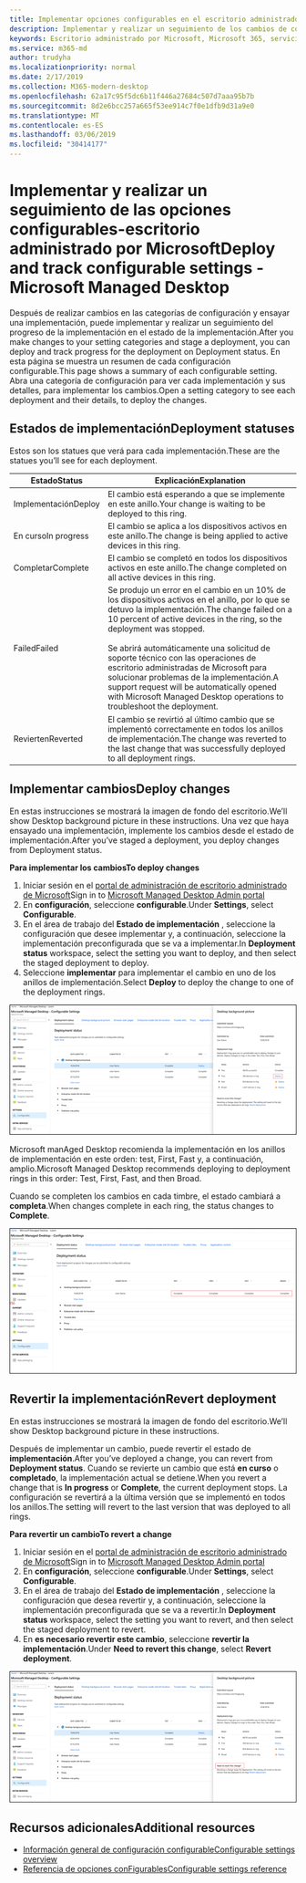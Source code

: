 ```yaml
---
title: Implementar opciones configurables en el escritorio administrado de Microsoft
description: Implementar y realizar un seguimiento de los cambios de configuración configurables en el escritorio administrado de Microsoft.
keywords: Escritorio administrado por Microsoft, Microsoft 365, servicio, documentación, implementar, implementación por fases, configuración configurable
ms.service: m365-md
author: trudyha
ms.localizationpriority: normal
ms.date: 2/17/2019
ms.collection: M365-modern-desktop
ms.openlocfilehash: 62a17c95f5dc6b11f446a27684c507d7aaa95b7b
ms.sourcegitcommit: 8d2e6bcc257a665f53ee914c7f0e1dfb9d31a9e0
ms.translationtype: MT
ms.contentlocale: es-ES
ms.lasthandoff: 03/06/2019
ms.locfileid: "30414177"
---
```

# <a name="deploy-and-track-configurable-settings---microsoft-managed-desktop"></a><span data-ttu-id="71487-104">Implementar y realizar un seguimiento de las opciones configurables-escritorio administrado por Microsoft</span><span class="sxs-lookup"><span data-stu-id="71487-104">Deploy and track configurable settings - Microsoft Managed Desktop</span></span>

<span data-ttu-id="71487-105">Después de realizar cambios en las categorías de configuración y ensayar una implementación, puede implementar y realizar un seguimiento del progreso de la implementación en el estado de la implementación.</span><span class="sxs-lookup"><span data-stu-id="71487-105">After you make changes to your setting categories and stage a deployment, you can deploy and track progress for the deployment on Deployment status.</span></span> <span data-ttu-id="71487-106">En esta página se muestra un resumen de cada configuración configurable.</span><span class="sxs-lookup"><span data-stu-id="71487-106">This page shows a summary of each configurable setting.</span></span> <span data-ttu-id="71487-107">Abra una categoría de configuración para ver cada implementación y sus detalles, para implementar los cambios.</span><span class="sxs-lookup"><span data-stu-id="71487-107">Open a setting category to see each deployment and their details, to deploy the changes.</span></span> 

## <a name="deployment-statuses"></a><span data-ttu-id="71487-108">Estados de implementación</span><span class="sxs-lookup"><span data-stu-id="71487-108">Deployment statuses</span></span> 

<span data-ttu-id="71487-109">Estos son los statues que verá para cada implementación.</span><span class="sxs-lookup"><span data-stu-id="71487-109">These are the statues you’ll see for each deployment.</span></span>

<span data-ttu-id="71487-110">Estado</span><span class="sxs-lookup"><span data-stu-id="71487-110">Status</span></span>  | <span data-ttu-id="71487-111">Explicación</span><span class="sxs-lookup"><span data-stu-id="71487-111">Explanation</span></span> 
--- | --- 
<span data-ttu-id="71487-112">Implementación</span><span class="sxs-lookup"><span data-stu-id="71487-112">Deploy</span></span> | <span data-ttu-id="71487-113">El cambio está esperando a que se implemente en este anillo.</span><span class="sxs-lookup"><span data-stu-id="71487-113">Your change is waiting to be deployed to this ring.</span></span>
<span data-ttu-id="71487-114">En curso</span><span class="sxs-lookup"><span data-stu-id="71487-114">In progress</span></span> | <span data-ttu-id="71487-115">El cambio se aplica a los dispositivos activos en este anillo.</span><span class="sxs-lookup"><span data-stu-id="71487-115">The change is being applied to active devices in this ring.</span></span> 
<span data-ttu-id="71487-116">Completar</span><span class="sxs-lookup"><span data-stu-id="71487-116">Complete</span></span> | <span data-ttu-id="71487-117">El cambio se completó en todos los dispositivos activos en este anillo.</span><span class="sxs-lookup"><span data-stu-id="71487-117">The change completed on all active devices in this ring.</span></span> 
<span data-ttu-id="71487-118">Failed</span><span class="sxs-lookup"><span data-stu-id="71487-118">Failed</span></span> | <span data-ttu-id="71487-119">Se produjo un error en el cambio en un 10% de los dispositivos activos en el anillo, por lo que se detuvo la implementación.</span><span class="sxs-lookup"><span data-stu-id="71487-119">The change failed on a 10 percent of active devices in the ring, so the deployment was stopped.</span></span><br><br> <span data-ttu-id="71487-120">Se abrirá automáticamente una solicitud de soporte técnico con las operaciones de escritorio administradas de Microsoft para solucionar problemas de la implementación.</span><span class="sxs-lookup"><span data-stu-id="71487-120">A support request will be automatically opened with Microsoft Managed Desktop operations to troubleshoot the deployment.</span></span> 
<span data-ttu-id="71487-121">Revierten</span><span class="sxs-lookup"><span data-stu-id="71487-121">Reverted</span></span> | <span data-ttu-id="71487-122">El cambio se revirtió al último cambio que se implementó correctamente en todos los anillos de implementación.</span><span class="sxs-lookup"><span data-stu-id="71487-122">The change was reverted to the last change that was successfully deployed to all deployment rings.</span></span>

## <a name="deploy-changes"></a><span data-ttu-id="71487-123">Implementar cambios</span><span class="sxs-lookup"><span data-stu-id="71487-123">Deploy changes</span></span>

<span data-ttu-id="71487-124">En estas instrucciones se mostrará la imagen de fondo del escritorio.</span><span class="sxs-lookup"><span data-stu-id="71487-124">We’ll show Desktop background picture in these instructions.</span></span> <span data-ttu-id="71487-125">Una vez que haya ensayado una implementación, implemente los cambios desde el estado de implementación.</span><span class="sxs-lookup"><span data-stu-id="71487-125">After you’ve staged a deployment, you deploy changes from Deployment status.</span></span> 

<span data-ttu-id="71487-126">**Para implementar los cambios**</span><span class="sxs-lookup"><span data-stu-id="71487-126">**To deploy changes**</span></span>

1. <span data-ttu-id="71487-127">Iniciar sesión en el [portal de administración de escritorio administrado de Microsoft](http://aka.ms/mwaasportal)</span><span class="sxs-lookup"><span data-stu-id="71487-127">Sign in to [Microsoft Managed Desktop Admin portal](http://aka.ms/mwaasportal)</span></span>
2. <span data-ttu-id="71487-128">En **configuración**, seleccione **configurable**.</span><span class="sxs-lookup"><span data-stu-id="71487-128">Under **Settings**, select **Configurable**.</span></span>
3. <span data-ttu-id="71487-129">En el área de trabajo del **Estado de implementación** , seleccione la configuración que desee implementar y, a continuación, seleccione la implementación preconfigurada que se va a implementar.</span><span class="sxs-lookup"><span data-stu-id="71487-129">In **Deployment status** workspace, select the setting you want to deploy, and then select the staged deployment to deploy.</span></span>
4. <span data-ttu-id="71487-130">Seleccione **implementar** para implementar el cambio en uno de los anillos de implementación.</span><span class="sxs-lookup"><span data-stu-id="71487-130">Select **Deploy** to deploy the change to one of the deployment rings.</span></span>

![Introducción al estado de implementación de configuración configurable](images/deploy-cs-overview.png)

<span data-ttu-id="71487-132">Microsoft manAged Desktop recomienda la implementación en los anillos de implementación en este orden: test, First, Fast y, a continuación, amplio.</span><span class="sxs-lookup"><span data-stu-id="71487-132">Microsoft Managed Desktop recommends deploying to deployment rings in this order: Test, First, Fast, and then Broad.</span></span> 

<span data-ttu-id="71487-133">Cuando se completen los cambios en cada timbre, el estado cambiará a **completa**.</span><span class="sxs-lookup"><span data-stu-id="71487-133">When changes complete in each ring, the status changes to **Complete**.</span></span>

![Implementación de la configuración configurable completada](images/config-setting-complete.png)

## <a name="revert-deployment"></a><span data-ttu-id="71487-135">Revertir la implementación</span><span class="sxs-lookup"><span data-stu-id="71487-135">Revert deployment</span></span>

<span data-ttu-id="71487-136">En estas instrucciones se mostrará la imagen de fondo del escritorio.</span><span class="sxs-lookup"><span data-stu-id="71487-136">We’ll show Desktop background picture in these instructions.</span></span> 

<span data-ttu-id="71487-137">Después de implementar un cambio, puede revertir el estado de **implementación**.</span><span class="sxs-lookup"><span data-stu-id="71487-137">After you’ve deployed a change, you can revert from **Deployment status**.</span></span> <span data-ttu-id="71487-138">Cuando se revierte un cambio que está **en curso** o **completado**, la implementación actual se detiene.</span><span class="sxs-lookup"><span data-stu-id="71487-138">When you revert a change that is **In progress** or **Complete**, the current deployment stops.</span></span> <span data-ttu-id="71487-139">La configuración se revertirá a la última versión que se implementó en todos los anillos.</span><span class="sxs-lookup"><span data-stu-id="71487-139">The setting will revert to the last version that was deployed to all rings.</span></span> 

<span data-ttu-id="71487-140">**Para revertir un cambio**</span><span class="sxs-lookup"><span data-stu-id="71487-140">**To revert a change**</span></span>
1. <span data-ttu-id="71487-141">Iniciar sesión en el [portal de administración de escritorio administrado de Microsoft](http://aka.ms/mwaasportal)</span><span class="sxs-lookup"><span data-stu-id="71487-141">Sign in to [Microsoft Managed Desktop Admin portal](http://aka.ms/mwaasportal)</span></span>
2. <span data-ttu-id="71487-142">En **configuración**, seleccione **configurable**.</span><span class="sxs-lookup"><span data-stu-id="71487-142">Under **Settings**, select **Configurable**.</span></span>
3. <span data-ttu-id="71487-143">En el área de trabajo del **Estado de implementación** , seleccione la configuración que desea revertir y, a continuación, seleccione la implementación preconfigurada que se va a revertir.</span><span class="sxs-lookup"><span data-stu-id="71487-143">In **Deployment status** workspace, select the setting you want to revert, and then select the staged deployment to revert.</span></span>
4. <span data-ttu-id="71487-144">En **es necesario revertir este cambio**, seleccione **revertir la implementación**.</span><span class="sxs-lookup"><span data-stu-id="71487-144">Under **Need to revert this change**, select **Revert deployment**.</span></span>

![Reversión de implementación de la configuración configurable](images/config-setting-revert.png) 

## <a name="additional-resources"></a><span data-ttu-id="71487-146">Recursos adicionales</span><span class="sxs-lookup"><span data-stu-id="71487-146">Additional resources</span></span>
- [<span data-ttu-id="71487-147">Información general de configuración configurable</span><span class="sxs-lookup"><span data-stu-id="71487-147">Configurable settings overview</span></span>](config-setting-overview.md)
- [<span data-ttu-id="71487-148">Referencia de opciones conFigurables</span><span class="sxs-lookup"><span data-stu-id="71487-148">Configurable settings reference</span></span>](config-setting-ref.md) 